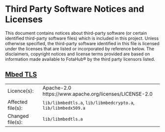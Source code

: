 # Third Party Software Notices and Licenses
This document contains notices about third-party software (or certain identified third-party software files) which is included in this project. Unless otherwise specified, the third-party software identified in this file is licensed under the licenses that are listed or incorporated by reference below. The disclaimers, copyright notices and license terms provided are based on information made available to FotaHub&reg; by the third party licensors listed.

## [Mbed TLS](https://github.com/ARMmbed/mbedtls)
<table>
<tbody>
<tr>
<td>Licence(s):</td>
<td>Apache-2.0<br/>https://www.apache.org/licenses/LICENSE-2.0</td>
</tr>
<tr>
<td>Affected file(s):</td>
<td><code>lib/libmbedtls.a</code>, <code>lib/libmbedcrypto.a</code>, <code>lib/libmbedx509.a</code></td>
</tr>
<tr>
<td>Changed file(s):</td>
<td><code>lib/libmbedtls.a</code></td>
</tr>
</tbody>
</table>
